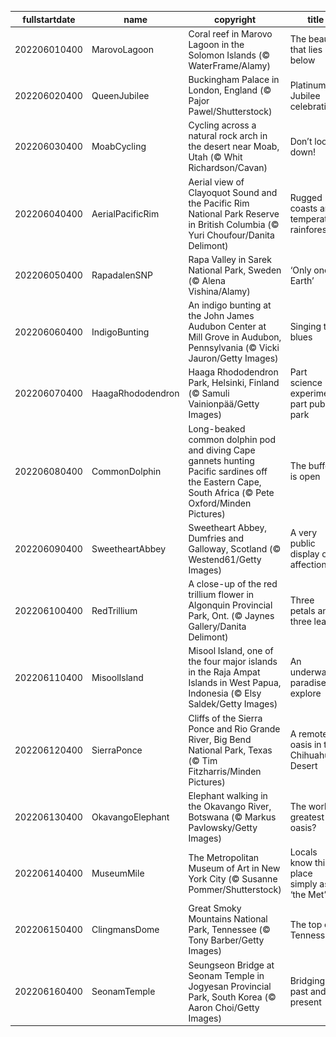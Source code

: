 |fullstartdate|name|copyright|title|image|
|--|--|--|--|--|
202206010400|MarovoLagoon|Coral reef in Marovo Lagoon in the Solomon Islands (© WaterFrame/Alamy)|The beauty that lies below|![](/en-CA/2022/06/202206010400MarovoLagoon.jpg)|
202206020400|QueenJubilee|Buckingham Palace in London, England (© Pajor Pawel/Shutterstock)|Platinum Jubilee celebrations|![](/en-CA/2022/06/202206020400QueenJubilee.jpg)|
202206030400|MoabCycling|Cycling across a natural rock arch in the desert near Moab, Utah (© Whit Richardson/Cavan)|Don’t look down!|![](/en-CA/2022/06/202206030400MoabCycling.jpg)|
202206040400|AerialPacificRim|Aerial view of Clayoquot Sound and the Pacific Rim National Park Reserve in British Columbia (© Yuri Choufour/Danita Delimont)|Rugged coasts and temperate rainforests|![](/en-CA/2022/06/202206040400AerialPacificRim.jpg)|
202206050400|RapadalenSNP|Rapa Valley in Sarek National Park, Sweden (© Alena Vishina/Alamy)|‘Only one Earth’|![](/en-CA/2022/06/202206050400RapadalenSNP.jpg)|
202206060400|IndigoBunting|An indigo bunting at the John James Audubon Center at Mill Grove in Audubon, Pennsylvania (© Vicki Jauron/Getty Images)|Singing the blues|![](/en-CA/2022/06/202206060400IndigoBunting.jpg)|
202206070400|HaagaRhododendron|Haaga Rhododendron Park, Helsinki, Finland (© Samuli Vainionpää/Getty Images)|Part science experiment, part public park|![](/en-CA/2022/06/202206070400HaagaRhododendron.jpg)|
202206080400|CommonDolphin|Long-beaked common dolphin pod and diving Cape gannets hunting Pacific sardines off the Eastern Cape, South Africa (© Pete Oxford/Minden Pictures)|The buffet is open|![](/en-CA/2022/06/202206080400CommonDolphin.jpg)|
202206090400|SweetheartAbbey|Sweetheart Abbey, Dumfries and Galloway, Scotland (© Westend61/Getty Images)|A very public display of affection|![](/en-CA/2022/06/202206090400SweetheartAbbey.jpg)|
202206100400|RedTrillium|A close-up of the red trillium flower in Algonquin Provincial Park, Ont. (© Jaynes Gallery/Danita Delimont)|Three petals and three leaves|![](/en-CA/2022/06/202206100400RedTrillium.jpg)|
202206110400|MisoolIsland|Misool Island, one of the four major islands in the Raja Ampat Islands in West Papua, Indonesia (© Elsy Saldek/Getty Images)|An underwater paradise to explore|![](/en-CA/2022/06/202206110400MisoolIsland.jpg)|
202206120400|SierraPonce|Cliffs of the Sierra Ponce and Rio Grande River, Big Bend National Park, Texas (© Tim Fitzharris/Minden Pictures)|A remote oasis in the Chihuahuan Desert|![](/en-CA/2022/06/202206120400SierraPonce.jpg)|
202206130400|OkavangoElephant|Elephant walking in the Okavango River, Botswana (© Markus Pavlowsky/Getty Images)|The world’s greatest oasis?|![](/en-CA/2022/06/202206130400OkavangoElephant.jpg)|
202206140400|MuseumMile|The Metropolitan Museum of Art in New York City (© Susanne Pommer/Shutterstock)|Locals know this place simply as ‘the Met’|![](/en-CA/2022/06/202206140400MuseumMile.jpg)|
202206150400|ClingmansDome|Great Smoky Mountains National Park, Tennessee (© Tony Barber/Getty Images)|The top of Tennessee|![](/en-CA/2022/06/202206150400ClingmansDome.jpg)|
202206160400|SeonamTemple|Seungseon Bridge at Seonam Temple in Jogyesan Provincial Park, South Korea (© Aaron Choi/Getty Images)|Bridging past and present|![](/en-CA/2022/06/202206160400SeonamTemple.jpg)|
